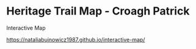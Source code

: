 # Heritage Trail Map - Croagh Patrick
Interactive Map

https://nataliabujnowicz1987.github.io/interactive-map/
